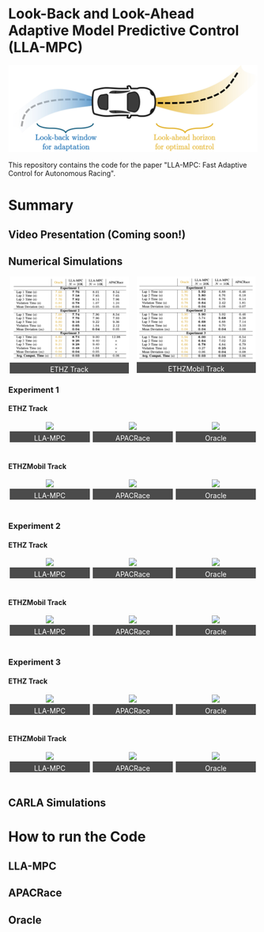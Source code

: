 # Look-Back and Look-Ahead Adaptive Model Predictive Control (LLA-MPC)

<div align="center">
<img src="results/LLA-MPC.jpg" width="600px"/>
</div>


This repository contains the code for the paper "LLA-MPC: Fast Adaptive Control for Autonomous Racing".

# Summary

## Video Presentation (Coming soon!)


## Numerical Simulations

<div align="center" style="display: flex; justify-content: space-around; width: 100%;">
  <div style="width: 48%; margin-right: 2%; box-sizing: border-box;"> <!-- Include margin and box sizing for precise control -->
    <img src="results/table1.png" style="width: 100%;">
    <div style="text-align: center; color: white; padding-top: 5px; background-color: rgba(0,0,0,0.7);">
      ETHZ Track
    </div>
  </div>
  <div style="width: 48%; box-sizing: border-box;">
    <img src="results/table2.png" style="width: 100%;">
    <div style="text-align: center; color: white; padding-top: 5px; background-color: rgba(0,0,0,0.7);">
      ETHZMobil Track
    </div>
  </div>
</div>


### Experiment 1


#### ETHZ Track

<div align="center" style="position: relative; display: flex; justify-content: space-around; width: 100%;">
  <div style="position: relative; width: 32%; margin-bottom: 20px;"> <!-- Added margin for spacing -->
    <img src="results/LLA/CASE 2 (GRAD AFTER)/lla1.gif" style="width: 100%;">
    <div style="text-align: center; color: white; padding-top: 5px; background-color: rgba(0,0,0,0.7);"> <!-- Caption below image -->
      LLA-MPC
    </div>
  </div>
  <div style="position: relative; width: 32%; margin-bottom: 20px;">
    <img src="results/APACRace/CASE 2 (GRAD AFTER)/apac1.gif" style="width: 100%;">
    <div style="text-align: center; color: white; padding-top: 5px; background-color: rgba(0,0,0,0.7);">
      APACRace
    </div>
  </div>
  <div style="position: relative; width: 32%; margin-bottom: 20px;">
    <img src="results/GT/CASE 2 (GRAD AFTER)/ora1.gif" style="width: 100%;">
    <div style="text-align: center; color: white; padding-top: 5px; background-color: rgba(0,0,0,0.7);">
      Oracle
    </div>
  </div>
</div>


#### ETHZMobil Track

<div align="center" style="position: relative; display: flex; justify-content: space-around; width: 100%;">
  <div style="position: relative; width: 32%; margin-bottom: 20px;"> <!-- Added margin for spacing -->
    <img src="results/LLA T2/CASE 2 (GRAD AFTER)/lla1_2.gif" style="width: 100%;">
    <div style="text-align: center; color: white; padding-top: 5px; background-color: rgba(0,0,0,0.7);"> <!-- Caption below image -->
      LLA-MPC
    </div>
  </div>
  <div style="position: relative; width: 32%; margin-bottom: 20px;">
    <img src="results/APACRace T2/CASE 2 (GRAD AFTER)/apac1_2.gif" style="width: 100%;">
    <div style="text-align: center; color: white; padding-top: 5px; background-color: rgba(0,0,0,0.7);">
      APACRace
    </div>
  </div>
  <div style="position: relative; width: 32%; margin-bottom: 20px;">
    <img src="results/GT T2/CASE 2 (GRAD AFTER)/ora1_2.gif" style="width: 100%;">
    <div style="text-align: center; color: white; padding-top: 5px; background-color: rgba(0,0,0,0.7);">
      Oracle
    </div>
  </div>
</div>

### Experiment 2

#### ETHZ Track

<div align="center" style="position: relative; display: flex; justify-content: space-around; width: 100%;">
  <div style="position: relative; width: 32%; margin-bottom: 20px;"> <!-- Added margin for spacing -->
    <img src="results/LLA/CASE 4 (SUDD AFTER) - 22/lla2.gif" style="width: 100%;">
    <div style="text-align: center; color: white; padding-top: 5px; background-color: rgba(0,0,0,0.7);"> <!-- Caption below image -->
      LLA-MPC
    </div>
  </div>
  <div style="position: relative; width: 32%; margin-bottom: 20px;">
    <img src="results/APACRace/CASE 4 (SUDD AFTER) - 22/apac2.gif" style="width: 100%;">
    <div style="text-align: center; color: white; padding-top: 5px; background-color: rgba(0,0,0,0.7);">
      APACRace
    </div>
  </div>
  <div style="position: relative; width: 32%; margin-bottom: 20px;">
    <img src="results/GT/CASE 4 (SUDD AFTER) - 22/ora2.gif" style="width: 100%;">
    <div style="text-align: center; color: white; padding-top: 5px; background-color: rgba(0,0,0,0.7);">
      Oracle
    </div>
  </div>
</div>


#### ETHZMobil Track

<div align="center" style="position: relative; display: flex; justify-content: space-around; width: 100%;">
  <div style="position: relative; width: 32%; margin-bottom: 20px;"> <!-- Added margin for spacing -->
    <img src="results/LLA T2/CASE 4 (SUDD AFTER) - 22/lla2_2.gif" style="width: 100%;">
    <div style="text-align: center; color: white; padding-top: 5px; background-color: rgba(0,0,0,0.7);"> <!-- Caption below image -->
      LLA-MPC
    </div>
  </div>
  <div style="position: relative; width: 32%; margin-bottom: 20px;">
    <img src="results/APACRace T2/CASE 4 (SUDD AFTER) - 22/apac2_2.gif" style="width: 100%;">
    <div style="text-align: center; color: white; padding-top: 5px; background-color: rgba(0,0,0,0.7);">
      APACRace
    </div>
  </div>
  <div style="position: relative; width: 32%; margin-bottom: 20px;">
    <img src="results/GT T2/CASE 4 (SUDD AFTER) - 22/ora2_2.gif" style="width: 100%;">
    <div style="text-align: center; color: white; padding-top: 5px; background-color: rgba(0,0,0,0.7);">
      Oracle
    </div>
  </div>
</div>


### Experiment 3

#### ETHZ Track

<div align="center" style="position: relative; display: flex; justify-content: space-around; width: 100%;">
  <div style="position: relative; width: 32%; margin-bottom: 20px;"> <!-- Added margin for spacing -->
    <img src="results/LLA/CASE 3 (SUDD BEG) - 22/lla3.gif" style="width: 100%;">
    <div style="text-align: center; color: white; padding-top: 5px; background-color: rgba(0,0,0,0.7);"> <!-- Caption below image -->
      LLA-MPC
    </div>
  </div>
  <div style="position: relative; width: 32%; margin-bottom: 20px;">
    <img src="results/APACRace/CASE 3 (SUDD BEG) - 22/apac3.gif" style="width: 100%;">
    <div style="text-align: center; color: white; padding-top: 5px; background-color: rgba(0,0,0,0.7);">
      APACRace
    </div>
  </div>
  <div style="position: relative; width: 32%; margin-bottom: 20px;">
    <img src="results/GT/CASE 3 (SUDD BEG) - 22/ora3.gif" style="width: 100%;">
    <div style="text-align: center; color: white; padding-top: 5px; background-color: rgba(0,0,0,0.7);">
      Oracle
    </div>
  </div>
</div>


#### ETHZMobil Track

<div align="center" style="position: relative; display: flex; justify-content: space-around; width: 100%;">
  <div style="position: relative; width: 32%; margin-bottom: 20px;"> <!-- Added margin for spacing -->
    <img src="results/LLA T2/CASE 3 (SUDD BEG) - 22/lla3_2.gif" style="width: 100%;">
    <div style="text-align: center; color: white; padding-top: 5px; background-color: rgba(0,0,0,0.7);"> <!-- Caption below image -->
      LLA-MPC
    </div>
  </div>
  <div style="position: relative; width: 32%; margin-bottom: 20px;">
    <img src="results/APACRace T2/CASE 3 (SUDD BEG) - 22/apac3_2.gif" style="width: 100%;">
    <div style="text-align: center; color: white; padding-top: 5px; background-color: rgba(0,0,0,0.7);">
      APACRace
    </div>
  </div>
  <div style="position: relative; width: 32%; margin-bottom: 20px;">
    <img src="results/GT T2/CASE 3 (SUDD BEG) - 22/ora3_2.gif" style="width: 100%;">
    <div style="text-align: center; color: white; padding-top: 5px; background-color: rgba(0,0,0,0.7);">
      Oracle
    </div>
  </div>
</div>


## CARLA Simulations


# How to run the Code

## LLA-MPC

## APACRace

## Oracle



